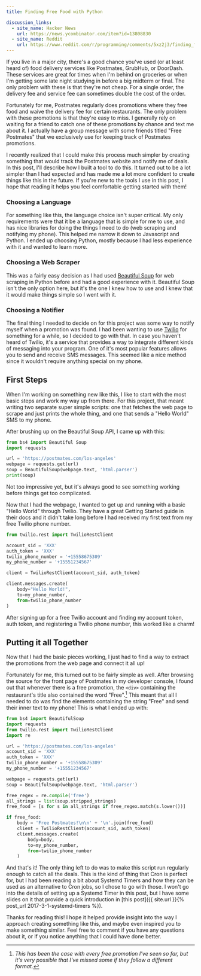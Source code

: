 ```yaml
---
title: Finding Free Food with Python

discussion_links:
  - site_name: Hacker News
    url: https://news.ycombinator.com/item?id=13808830
  - site_name: Reddit
    url: https://www.reddit.com/r/programming/comments/5xz2j3/finding_free_food_with_python/
---
```


If you live in a major city, there's a good chance you've used
(or at least heard of) food delivery services like Postmates,
GrubHub, or DoorDash.
These services are great for times when I'm behind on groceries
or when I'm getting some late night studying in before a big
midterm or final.
The only problem with these is that they're not cheap.
For a single order, the delivery fee and service fee can
sometimes double the cost of the order.

Fortunately for me, Postmates regularly does promotions where
they free food and waive the delivery fee for certain restaurants.
The only problem with these promotions is that they're easy to
miss.
I generally rely on waiting for a friend to catch one of these
promotions by chance and text me about it.
I actually have a group message with some friends titled
"Free Postmates" that we exclusively use for keeping track of
Postmates promotions.

I recently realized that I could make this process much simpler
by creating something that would track the Postmates website
and notify me of deals.
In this post, I'll describe how I built a tool to do this.
It turned out to be a lot simpler than I had expected and has
made me a lot more confident to create things like this in the
future.
If you're new to the tools I use in this post,
I hope that reading it helps you feel comfortable getting started
with them!

### Choosing a Language
For something like this, the language choice isn't super critical.
My only requirements were that it be a language that is simple
for me to use, and has nice libraries for doing the things
I need to do (web scraping and notifying my phone).
This helped me narrow it down to Javascript and Python.
I ended up choosing Python, mostly because I had less experience
with it and wanted to learn more.

### Choosing a Web Scraper
This was a fairly easy decision as I had used
[Beautiful Soup](https://www.crummy.com/software/BeautifulSoup/)
for web scraping in Python before and had a good experience with
it.
Beautiful Soup isn't the only option here,
but it's the one I knew how to use and I knew that it would
make things simple so I went with it.

### Choosing a Notifier
The final thing I needed to decide on for this project was some
way to notify myself when a promotion was found.
I had been wanting to use
[Twilio](https://twilio.com)
for something for a while, so I decided to go with that.
In case you haven't heard of Twilio, it's a service that provides
a way to integrate different kinds of messaging into your
program.
One of it's most popular features allows you to send and receive
SMS messages.
This seemed like a nice method since it wouldn't require anything
special on my phone.

## First Steps
When I'm working on something new like this,
I like to start with the most basic steps and work my way up
from there.
For this project, that meant writing two separate super simple
scripts: one that fetches the web page to scrape and just
prints the whole thing, and one that sends a "Hello World"
SMS to my phone.

After brushing up on the Beautiful Soup API, I came up with this:

```python
from bs4 import Beautiful Soup
import requests

url = 'https://postmates.com/los-angeles'
webpage = requests.get(url)
soup = BeautifulSoup(webpage.text, 'html.parser')
print(soup)
```

Not too impressive yet, but it's always good to see something
working before things get too complicated.

Now that I had the webpage,
I wanted to get up and running with a basic "Hello World" through
Twilio.
They have a great Getting Started guide in their docs and
it didn't take long before I had received my first text from my
free Twilio phone number.

```python
from twilio.rest import TwilioRestClient

account_sid = 'XXX'
auth_token = 'XXX'
twilio_phone_number = '+15558675309'
my_phone_number = '+15551234567'

client = TwilioRestClient(account_sid, auth_token)

client.messages.create(
    body="Hello World!",
    to=my_phone_number,
    from=twilio_phone_number
)
```

After signing up for a free Twilio account and finding my
account token, auth token, and registering a Twilio phone number,
this worked like a charm!

## Putting it all Together
Now that I had the basic pieces working, I just had to find a
way to extract the promotions from the web page and connect it all
up!

Fortunately for me, this turned out to be fairly simple as well.
After browsing the source for the front page of Postmates in my
developer console, I found out that whenever there is a free
promotion, the `<div>` containing the restaurant's title
also contained the word "Free".[^1]
This meant that all I needed to do was find the elements
containing the string "Free" and send their inner text to my phone!
This is what I ended up with:

[^1]: *This has been the case with every free promotion I've seen so far, but it's very possible that I've missed some if they follow a different format.*

```python
from bs4 import BeautifulSoup
import requests
from twilio.rest import TwilioRestClient
import re

url = 'https://postmates.com/los-angeles'
account_sid = 'XXX'
auth_token = 'XXX'
twilio_phone_number = '+15558675309'
my_phone_number = '+15551234567'

webpage = requests.get(url)
soup = BeautifulSoup(webpage.text, 'html.parser')

free_regex = re.compile('free')
all_strings = list(soup.stripped_strings)
free_food = [s for s in all_strings if free_regex.match(s.lower())]

if free_food:
    body = 'Free Postmates!\n\n' + '\n'.join(free_food)
    client = TwilioRestClient(account_sid, auth_token)
    client.messages.create(
        body=body,
        to=my_phone_number,
        from=twilio_phone_number
    )
```

And that's it! The only thing left to do was to make this script
run regularly enough to catch all the deals.
This is the kind of thing that Cron is perfect for,
but I had been reading a bit about Systemd Timers and how they
can be used as an alternative to Cron jobs, so I chose to go
with those.
I won't go into the details of setting up a Systemd Timer in this
post, but I have some slides on it that provide a quick introduction
in [this post]({{ site.url }}{% post_url 2017-3-1-systemd-timers %}).

Thanks for reading this! I hope it helped provide insight into
the way I approach creating something like this, and maybe even
inspired you to make something similar.
Feel free to comment if you have any questions about it, or if you
notice anything that I could have done better.
